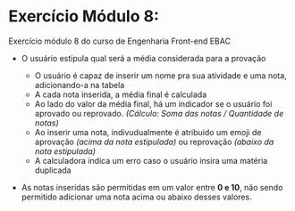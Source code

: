 # Exercício Módulo 8:

Exercício módulo 8 do curso de Engenharia Front-end EBAC
  
- O usuário estipula qual será a média considerada para a provação
  
  - O usuário é capaz de inserir um nome pra sua atividade e uma nota, adicionando-a na tabela
  - A cada nota inserida, a média final é calculada
  - Ao lado do valor da média final, há um indicador se o usuário foi aprovado ou reprovado. _(Cálculo: Soma das notas / Quantidade de notas)_
  - Ao inserir uma nota, indivudualmente é atribuido um emoji de aprovação _(acima da nota estipulada)_ ou reprovação _(abaixo da nota estipulada)_
  - A calculadora indica um erro caso o usuário insira uma matéria duplicada

- As notas inseridas são permitidas em um valor entre **0 e 10**, não sendo permitido adicionar uma nota acima ou abaixo desses valores.

